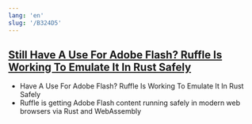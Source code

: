 ```yaml
---
lang: 'en'
slug: '/B324D5'
---
```


## [Still Have A Use For Adobe Flash? Ruffle Is Working To Emulate It In Rust Safely](https://www.phoronix.com/news/Ruffle-Adobe-Flash-Rust)

- Have A Use For Adobe Flash? Ruffle Is Working To Emulate It In Rust Safely
- Ruffle is getting Adobe Flash content running safely in modern web browsers via Rust and WebAssembly
